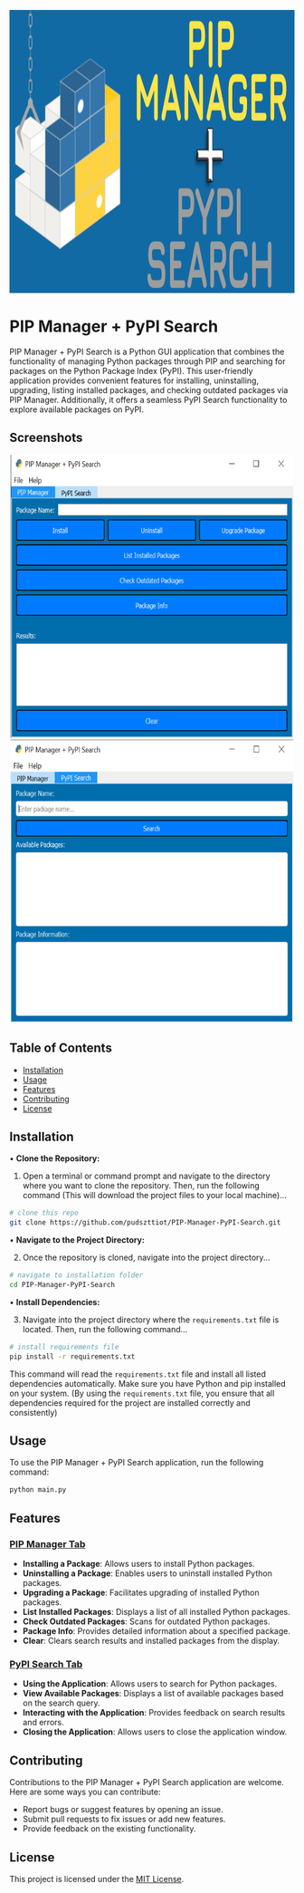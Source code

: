 
<p align="center">
  <img width="660" height="500" src="https://raw.githubusercontent.com/pudszttiot/PIP-Manager-PyPI-Search/main/Images/pipmanager1.png">
</p>

# PIP Manager + PyPI Search

PIP Manager + PyPI Search is a Python GUI application that combines the functionality of managing Python packages through PIP and searching for packages on the Python Package Index (PyPI). This user-friendly application provides convenient features for installing, uninstalling, upgrading, listing installed packages, and checking outdated packages via PIP Manager. Additionally, it offers a seamless PyPI Search functionality to explore available packages on PyPI.

## Screenshots
<p align="center">
<img width="500" height="500" src="https://raw.githubusercontent.com/pudszttiot/PIP-Manager-PyPI-Search/main/Images/Screenshots/SC1.png" alt="Screenshot-1" border="0"> 
<img width="500" height="500" src="https://raw.githubusercontent.com/pudszttiot/PIP-Manager-PyPI-Search/main/Images/Screenshots/SC2.png" alt="Screenshot-2" border="0">
</p>


## Table of Contents

- [Installation](#installation)
- [Usage](#usage)
- [Features](#features)
- [Contributing](#contributing)
- [License](#license)

## Installation

• **Clone the Repository:**
1. Open a terminal or command prompt and navigate to the directory where you want to clone the repository. Then, run the following command (This will download the project files to your local machine)...

```sh 
# clone this repo
git clone https://github.com/pudszttiot/PIP-Manager-PyPI-Search.git
```

• **Navigate to the Project Directory:**
  
  2. Once the repository is cloned, navigate into the project directory...

```sh 
# navigate to installation folder
cd PIP-Manager-PyPI-Search
```

• **Install Dependencies:**
  
  3. Navigate into the project directory where the `requirements.txt` file is located. Then, run the following command...
 
```sh
# install requirements file
pip install -r requirements.txt
```
    
This command will read the `requirements.txt` file and install all listed dependencies automatically. Make sure you have Python and pip installed on your system. 
(By using the `requirements.txt` file, you ensure that all dependencies required for the project are installed correctly and consistently)



## Usage

To use the PIP Manager + PyPI Search application, run the following command:

```sh
python main.py
```

## Features

### <ins>PIP Manager Tab</ins>

-   **Installing a Package**: Allows users to install Python packages.
-   **Uninstalling a Package**: Enables users to uninstall installed Python packages.
-   **Upgrading a Package**: Facilitates upgrading of installed Python packages.
-   **List Installed Packages**: Displays a list of all installed Python packages.
-   **Check Outdated Packages**: Scans for outdated Python packages.
-   **Package Info**: Provides detailed information about a specified package.
-   **Clear**: Clears search results and installed packages from the display.

### <ins>PyPI Search Tab</ins> 

-   **Using the Application**: Allows users to search for Python packages.
-   **View Available Packages**: Displays a list of available packages based on the search query.
-   **Interacting with the Application**: Provides feedback on search results and errors.
-   **Closing the Application**: Allows users to close the application window.

## Contributing

Contributions to the PIP Manager + PyPI Search application are welcome. Here are some ways you can contribute:

-   Report bugs or suggest features by opening an issue.
-   Submit pull requests to fix issues or add new features.
-   Provide feedback on the existing functionality.

## License

This project is licensed under the [MIT License](https://chat.openai.com/c/LICENSE).
